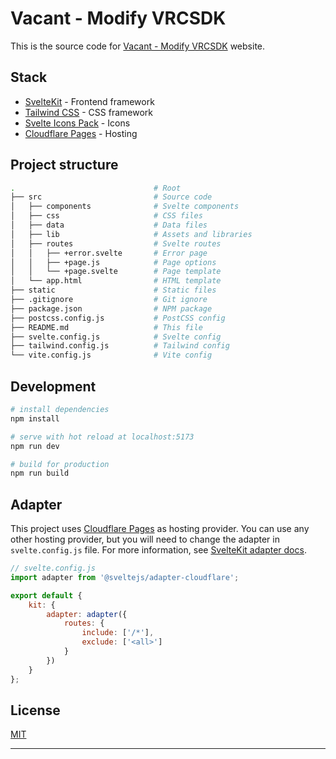 # Vacant - Modify VRCSDK

This is the source code for [Vacant - Modify VRCSDK](https://vacant-sdk.pages.dev/) website.

## Stack

- [SvelteKit](https://kit.svelte.dev/) - Frontend framework
- [Tailwind CSS](https://tailwindcss.com/) - CSS framework
- [Svelte Icons Pack](https://github.com/leshak/svelte-icons-pack) - Icons
- [Cloudflare Pages](https://pages.cloudflare.com/) - Hosting

## Project structure

```bash
.                               # Root
├── src                         # Source code
│   ├── components              # Svelte components
│   ├── css                     # CSS files
│   ├── data                    # Data files
│   ├── lib                     # Assets and libraries
│   ├── routes                  # Svelte routes
│   │   ├── +error.svelte       # Error page
│   │   ├── +page.js            # Page options
│   │   └── +page.svelte        # Page template
│   └── app.html                # HTML template
├── static                      # Static files
├── .gitignore                  # Git ignore
├── package.json                # NPM package
├── postcss.config.js           # PostCSS config
├── README.md                   # This file
├── svelte.config.js            # Svelte config
├── tailwind.config.js          # Tailwind config
└── vite.config.js              # Vite config
```

## Development

```bash
# install dependencies
npm install

# serve with hot reload at localhost:5173
npm run dev

# build for production
npm run build
```

## Adapter

This project uses [Cloudflare Pages](https://pages.cloudflare.com/) as hosting provider. You can use any other hosting provider, but you will need to change the adapter in `svelte.config.js` file. For more information, see [SvelteKit adapter docs](https://kit.svelte.dev/docs/adapters).

```js
// svelte.config.js
import adapter from '@sveltejs/adapter-cloudflare';

export default {
	kit: {
		adapter: adapter({
			routes: {
				include: ['/*'],
				exclude: ['<all>']
			}
		})
	}
};
```

## License

[MIT](https://choosealicense.com/licenses/mit/)

<hr />